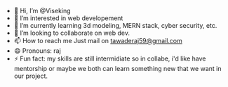 - 👋 Hi, I’m @Viseking
- 👀 I’m interested in web developement
- 🌱 I’m currently learning 3d modeling, MERN stack, cyber security, etc.
- 💞️ I’m looking to collaborate on web dev.
- 📫 How to reach me Just mail on tawaderaj59@gmail.com
- 😄 Pronouns: raj
- ⚡ Fun fact: my skills are still intermidiate so in collabe, i'd like have mentorship or maybe we both can learn something new that we want in our project.

<!---
Viseking/Viseking is a ✨ special ✨ repository because its `README.md` (this file) appears on your GitHub profile.
You can click the Preview link to take a look at your changes.
--->
